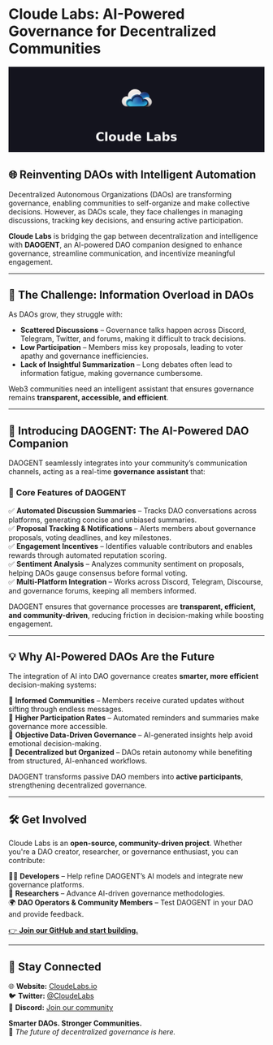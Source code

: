 # Cloude Labs: AI-Powered Governance for Decentralized Communities  
![Cloude Labs Banner](https://github.com/Cloude-Labs/.github/blob/28269ccef50d47e52f4a94d74db6d78efe8ede7f/cloude_labs_twitter_banner_final.png)

## 🌐 Reinventing DAOs with Intelligent Automation  

Decentralized Autonomous Organizations (DAOs) are transforming governance, enabling communities to self-organize and make collective decisions. However, as DAOs scale, they face challenges in managing discussions, tracking key decisions, and ensuring active participation.  

**Cloude Labs** is bridging the gap between decentralization and intelligence with **DAOGENT**, an AI-powered DAO companion designed to enhance governance, streamline communication, and incentivize meaningful engagement.  

---

## 🚀 The Challenge: Information Overload in DAOs  

As DAOs grow, they struggle with:  

- **Scattered Discussions** – Governance talks happen across Discord, Telegram, Twitter, and forums, making it difficult to track decisions.  
- **Low Participation** – Members miss key proposals, leading to voter apathy and governance inefficiencies.  
- **Lack of Insightful Summarization** – Long debates often lead to information fatigue, making governance cumbersome.  

Web3 communities need an intelligent assistant that ensures governance remains **transparent, accessible, and efficient**.  

---

## 🤖 Introducing **DAOGENT: The AI-Powered DAO Companion**  

DAOGENT seamlessly integrates into your community’s communication channels, acting as a real-time **governance assistant** that:  

### 🔹 **Core Features of DAOGENT**  

✅ **Automated Discussion Summaries** – Tracks DAO conversations across platforms, generating concise and unbiased summaries.  
✅ **Proposal Tracking & Notifications** – Alerts members about governance proposals, voting deadlines, and key milestones.  
✅ **Engagement Incentives** – Identifies valuable contributors and enables rewards through automated reputation scoring.  
✅ **Sentiment Analysis** – Analyzes community sentiment on proposals, helping DAOs gauge consensus before formal voting.  
✅ **Multi-Platform Integration** – Works across Discord, Telegram, Discourse, and governance forums, keeping all members informed.  

DAOGENT ensures that governance processes are **transparent, efficient, and community-driven**, reducing friction in decision-making while boosting engagement.  

---

## 💡 Why AI-Powered DAOs Are the Future  

The integration of AI into DAO governance creates **smarter, more efficient** decision-making systems:  

🔹 **Informed Communities** – Members receive curated updates without sifting through endless messages.  
🔹 **Higher Participation Rates** – Automated reminders and summaries make governance more accessible.  
🔹 **Objective Data-Driven Governance** – AI-generated insights help avoid emotional decision-making.  
🔹 **Decentralized but Organized** – DAOs retain autonomy while benefiting from structured, AI-enhanced workflows.  

DAOGENT transforms passive DAO members into **active participants**, strengthening decentralized governance.  

---

## 🛠 Get Involved  

Cloude Labs is an **open-source, community-driven project**. Whether you're a DAO creator, researcher, or governance enthusiast, you can contribute:  

👨‍💻 **Developers** – Help refine DAOGENT’s AI models and integrate new governance platforms.  
🔬 **Researchers** – Advance AI-driven governance methodologies.  
🌍 **DAO Operators & Community Members** – Test DAOGENT in your DAO and provide feedback.  

[👉 **Join our GitHub and start building.**](#)  

---

## 🔗 Stay Connected  

🌐 **Website:** [CloudeLabs.io](#)  
🐦 **Twitter:** [@CloudeLabs](#)  
💬 **Discord:** [Join our community](#)  

**Smarter DAOs. Stronger Communities.**  
🚀 *The future of decentralized governance is here.*  
